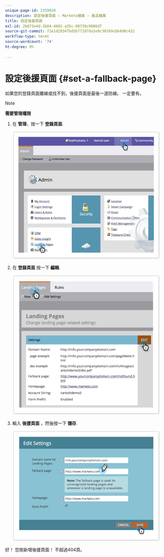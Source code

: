 ```yaml
---
unique-page-id: 2359920
description: 設定後援頁面 — Marketo檔案 — 產品檔案
title: 設定後援頁面
exl-id: 2b073e4d-1b84-4602-a35c-08739c9086d7
source-git-commit: 72e1d29347bd5b77107da1e9c30169cb6490c432
workflow-type: tm+mt
source-wordcount: '74'
ht-degree: 0%

---
```


# 設定後援頁面 {#set-a-fallback-page}

如果您的登錄頁面離線或找不到，後援頁面是最後一道防線。 一定要有。

>[!NOTE]
>
>**需要管理權限**

1. 在 **管理**，按一下 **登錄頁面**.

   ![](assets/image2014-9-10-12-3a7-3a22.png)

1. 在 **登錄頁面** 按一下 **編輯**.

   ![](assets/image2014-9-10-12-3a7-3a5.png)

1. 輸入 **後援頁面** ，然後按一下 **儲存**.

   ![](assets/image2014-9-10-12-3a6-3a2.png)

好！ 您剛新增後援頁面！ 不超過404頁。
